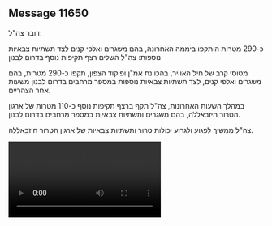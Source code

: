 ## Message 11650

דובר צה"ל:

כ-290 מטרות הותקפו ביממה האחרונה, בהם משגרים ואלפי קנים לצד תשתיות צבאיות נוספות: צה"ל השלים רצף תקיפות נוסף בדרום לבנון

מטוסי קרב של חיל האוויר, בהכוונת אמ"ן ופיקוד הצפון, תקפו כ-290 מטרות, בהם משגרים ואלפי קנים, לצד תשתיות צבאיות נוספות במספר מרחבים בדרום לבנון משעות אחר הצהריים.

במהלך השעות האחרונות, צה"ל תקף ברצף תקיפות נוסף כ-110 מטרות של ארגון הטרור חיזבאללה, בהם משגרים ותשתיות צבאיות במספר מרחבים בדרום לבנון.

צה"ל ממשיך לפגוע ולגרוע יכולות טרור ותשתיות צבאיות של ארגון הטרור חיזבאללה.

![Video](https://data.iron-swords.co.il/2024/September/21/https://data.iron-swords.co.il/2024/September/21/11650/11650_media.mp4)
